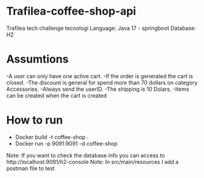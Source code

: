 # Trafilea-coffee-shop-api
Trafilea tech challenge
tecnologi
Language: Java 17 - springboot
Database: H2

# Assumtions
  -A user can only have one active cart.
  -If the order is generated the cart is closed.
  -The discount is general for spend more than 70 dollars on category Accessories.
  -Always send the userID.
  -The shipping is 10 Dolars.
  -Items can be created when the cart is created

# How to run
  - Docker build -t coffee-shop .
  - Docker run -p 9091:9091 -d coffee-shop


Note: If you want to check the database info you can access to http://localhost:9091/h2-console
Note: In src/main/resources I add a postman file to test
